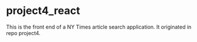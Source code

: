 # project4_react
This is the front end of a NY Times article search application. It originated in repo project4.
